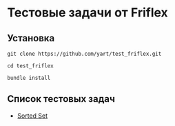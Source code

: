 # Тестовые задачи от Friflex

## Установка

```
git clone https://github.com/yart/test_friflex.git
```

```
cd test_friflex
```

```
bundle install
```

## Список тестовых задач

- [Sorted Set](https://github.com/yart/test_friflex/tree/master/sorted_set)
